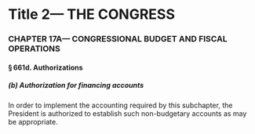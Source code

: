 
# Title 2— THE CONGRESS
### CHAPTER 17A— CONGRESSIONAL BUDGET AND FISCAL OPERATIONS
#### § 661d. Authorizations
##### (b) Authorization for financing accounts

In order to implement the accounting required by this subchapter, the President is authorized to establish such non-budgetary accounts as may be appropriate.
